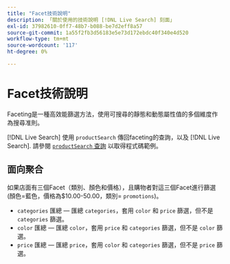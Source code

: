 ```yaml
---
title: "Facet技術說明"
description: 「關於使用的技術說明 [!DNL Live Search] 刻面」
exl-id: 37982610-0ff7-48b7-b088-be7d2eff8a57
source-git-commit: 1a55f2fb3d56183e5e73d172ebdc40f340e4d520
workflow-type: tm+mt
source-wordcount: '117'
ht-degree: 0%

---
```


# Facet技術說明

Faceting是一種高效能篩選方法，使用可搜尋的靜態和動態屬性值的多個維度作為搜尋准則。

[!DNL Live Search] 使用 `productSearch` 傳回faceting的查詢，以及 [!DNL Live Search]. 請參閱 [`productSearch` 查詢](https://developer.adobe.com/commerce/webapi/graphql/schema/live-search/queries/product-search/) 以取得程式碼範例。

## 面向聚合

如果店面有三個Facet（類別、顏色和價格），且購物者對這三個Facet進行篩選(顏色=藍色，價格為$10.00-50.00，類別= `promotions`)。

* `categories` 匯總 — 匯總 `categories`，套用 `color` 和 `price` 篩選，但不是 `categories` 篩選。
* `color` 匯總 — 匯總 `color`，套用 `price` 和 `categories` 篩選，但不是 `color` 篩選。
* `price` 匯總 — 匯總 `price`，套用 `color` 和 `categories` 篩選，但不是 `price` 篩選。
